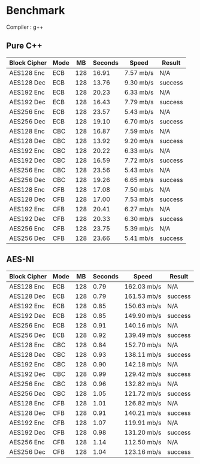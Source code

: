 # Benchmark

Compiler : g++

## Pure C++

| Block Cipher | Mode | MB | Seconds | Speed | Result |
| ------------ | ---- | -- | ------- | ----- | ------ |
| AES128 Enc | ECB | 128 | 16.91 | 7.57 mb/s | N/A |
| AES128 Dec | ECB | 128 | 13.76 | 9.30 mb/s | success |
| AES192 Enc | ECB | 128 | 20.23 | 6.33 mb/s | N/A |
| AES192 Dec | ECB | 128 | 16.43 | 7.79 mb/s | success |
| AES256 Enc | ECB | 128 | 23.57 | 5.43 mb/s | N/A |
| AES256 Dec | ECB | 128 | 19.10 | 6.70 mb/s | success |
| AES128 Enc | CBC | 128 | 16.87 | 7.59 mb/s | N/A |
| AES128 Dec | CBC | 128 | 13.92 | 9.20 mb/s | success |
| AES192 Enc | CBC | 128 | 20.22 | 6.33 mb/s | N/A |
| AES192 Dec | CBC | 128 | 16.59 | 7.72 mb/s | success |
| AES256 Enc | CBC | 128 | 23.56 | 5.43 mb/s | N/A |
| AES256 Dec | CBC | 128 | 19.26 | 6.65 mb/s | success |
| AES128 Enc | CFB | 128 | 17.08 | 7.50 mb/s | N/A |
| AES128 Dec | CFB | 128 | 17.00 | 7.53 mb/s | success |
| AES192 Enc | CFB | 128 | 20.41 | 6.27 mb/s | N/A |
| AES192 Dec | CFB | 128 | 20.33 | 6.30 mb/s | success |
| AES256 Enc | CFB | 128 | 23.75 | 5.39 mb/s | N/A |
| AES256 Dec | CFB | 128 | 23.66 | 5.41 mb/s | success |

## AES-NI

| Block Cipher | Mode | MB | Seconds | Speed | Result |
| ------------ | ---- | -- | ------- | ----- | ------ |
| AES128 Enc | ECB | 128 | 0.79 | 162.03 mb/s | N/A |
| AES128 Dec | ECB | 128 | 0.79 | 161.53 mb/s | success |
| AES192 Enc | ECB | 128 | 0.85 | 150.63 mb/s | N/A |
| AES192 Dec | ECB | 128 | 0.85 | 149.90 mb/s | success |
| AES256 Enc | ECB | 128 | 0.91 | 140.16 mb/s | N/A |
| AES256 Dec | ECB | 128 | 0.92 | 139.49 mb/s | success |
| AES128 Enc | CBC | 128 | 0.84 | 152.70 mb/s | N/A |
| AES128 Dec | CBC | 128 | 0.93 | 138.11 mb/s | success |
| AES192 Enc | CBC | 128 | 0.90 | 142.18 mb/s | N/A |
| AES192 Dec | CBC | 128 | 0.99 | 129.42 mb/s | success |
| AES256 Enc | CBC | 128 | 0.96 | 132.82 mb/s | N/A |
| AES256 Dec | CBC | 128 | 1.05 | 121.72 mb/s | success |
| AES128 Enc | CFB | 128 | 1.01 | 126.82 mb/s | N/A |
| AES128 Dec | CFB | 128 | 0.91 | 140.21 mb/s | success |
| AES192 Enc | CFB | 128 | 1.07 | 119.91 mb/s | N/A |
| AES192 Dec | CFB | 128 | 0.98 | 131.20 mb/s | success |
| AES256 Enc | CFB | 128 | 1.14 | 112.50 mb/s | N/A |
| AES256 Dec | CFB | 128 | 1.04 | 123.16 mb/s | success |
